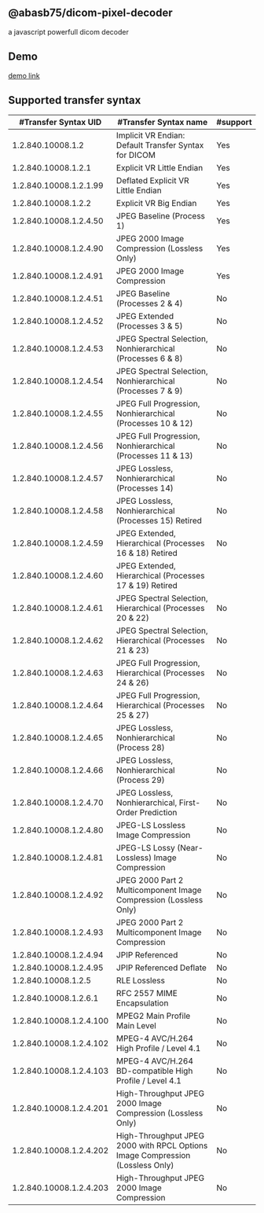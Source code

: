 ## @abasb75/dicom-pixel-decoder
a javascript powerfull dicom decoder

## Demo

<a href="https://abasb75.github.io/dicom-pixel-decoder/">demo link</a>


## Supported transfer syntax

#Transfer Syntax UID | #Transfer Syntax name | #support	 
--- | --- | ---
1.2.840.10008.1.2	 |  Implicit VR Endian: Default Transfer Syntax for DICOM | Yes 
1.2.840.10008.1.2.1	 |  Explicit VR Little Endian | Yes
1.2.840.10008.1.2.1.99 | Deflated Explicit VR Little Endian | Yes
1.2.840.10008.1.2.2 | Explicit VR Big Endian | Yes
1.2.840.10008.1.2.4.50 | JPEG Baseline (Process 1) | Yes 
1.2.840.10008.1.2.4.90 | JPEG 2000 Image Compression (Lossless Only) | Yes 
1.2.840.10008.1.2.4.91 | JPEG 2000 Image Compression	 | Yes
1.2.840.10008.1.2.4.51 | JPEG Baseline (Processes 2 & 4) | No	 
1.2.840.10008.1.2.4.52 | JPEG Extended (Processes 3 & 5) | No
1.2.840.10008.1.2.4.53 | JPEG Spectral Selection, Nonhierarchical (Processes 6 & 8)	| No	
1.2.840.10008.1.2.4.54 | JPEG Spectral Selection, Nonhierarchical (Processes 7 & 9)	| No	
1.2.840.10008.1.2.4.55 | JPEG Full Progression, Nonhierarchical (Processes 10 & 12)	| No	
1.2.840.10008.1.2.4.56 | JPEG Full Progression, Nonhierarchical (Processes 11 & 13)	| No	
1.2.840.10008.1.2.4.57 | JPEG Lossless, Nonhierarchical (Processes 14)	 	| No	
1.2.840.10008.1.2.4.58 | JPEG Lossless, Nonhierarchical (Processes 15)	Retired	| No	
1.2.840.10008.1.2.4.59 | JPEG Extended, Hierarchical (Processes 16 & 18)	Retired	| No	
1.2.840.10008.1.2.4.60 | JPEG Extended, Hierarchical (Processes 17 & 19)	Retired
1.2.840.10008.1.2.4.61 | JPEG Spectral Selection, Hierarchical (Processes 20 & 22)	| No	
1.2.840.10008.1.2.4.62 | JPEG Spectral Selection, Hierarchical (Processes 21 & 23)	| No	
1.2.840.10008.1.2.4.63 | JPEG Full Progression, Hierarchical (Processes 24 & 26)	| No	
1.2.840.10008.1.2.4.64 | JPEG Full Progression, Hierarchical (Processes 25 & 27)	| No	
1.2.840.10008.1.2.4.65 | JPEG Lossless, Nonhierarchical (Process 28) | No	
1.2.840.10008.1.2.4.66 | JPEG Lossless, Nonhierarchical (Process 29) | No	
1.2.840.10008.1.2.4.70 | JPEG Lossless, Nonhierarchical, First- Order Prediction | No
1.2.840.10008.1.2.4.80 | JPEG-LS Lossless Image Compression	 | No
1.2.840.10008.1.2.4.81 | JPEG-LS Lossy (Near- Lossless) Image Compression | No
1.2.840.10008.1.2.4.92 | JPEG 2000 Part 2 Multicomponent Image Compression (Lossless Only) | No
1.2.840.10008.1.2.4.93 | JPEG 2000 Part 2 Multicomponent Image Compression | No
1.2.840.10008.1.2.4.94 | JPIP Referenced	 	| No	
1.2.840.10008.1.2.4.95 | JPIP Referenced Deflate	 	| No	
1.2.840.10008.1.2.5	| RLE Lossless	 	| No	
1.2.840.10008.1.2.6.1 | RFC 2557 MIME Encapsulation	 	| No	
1.2.840.10008.1.2.4.100 | MPEG2 Main Profile Main Level	| No
1.2.840.10008.1.2.4.102 | MPEG-4 AVC/H.264 High Profile / Level 4.1 | No
1.2.840.10008.1.2.4.103 | MPEG-4 AVC/H.264 BD-compatible High Profile / Level 4.1	 | No
1.2.840.10008.1.2.4.201 | High-Throughput JPEG 2000 Image Compression (Lossless Only)	 | No
1.2.840.10008.1.2.4.202 | High-Throughput JPEG 2000 with RPCL Options Image Compression (Lossless Only) | No
1.2.840.10008.1.2.4.203 | High-Throughput JPEG 2000 Image Compression | No